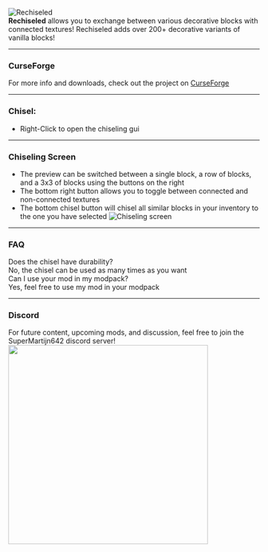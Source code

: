 ![Rechiseled](https://imgur.com/uGsS7I5.png)  
**Rechiseled** allows you to exchange between various decorative blocks with connected textures!
Rechiseled adds over 200+ decorative variants of vanilla blocks!

---

### CurseForge
For more info and downloads, check out the project on [CurseForge](https://www.curseforge.com/minecraft/mc-mods/rechiseled)

---

### Chisel:
- Right-Click to open the chiseling gui

---

### Chiseling Screen
- The preview can be switched between a single block, a row of blocks, and a 3x3 of blocks using the buttons on the right
- The bottom right button allows you to toggle between connected and non-connected textures
- The bottom chisel button will chisel all similar blocks in your inventory to the one you have selected
![Chiseling screen](https://imgur.com/YqPzbf2.png)

---

### FAQ
Does the chisel have durability?  
No, the chisel can be used as many times as you want  
Can I use your mod in my modpack?  
Yes, feel free to use my mod in your modpack

---

### Discord
For future content, upcoming mods, and discussion, feel free to join the SuperMartijn642 discord server!  
[<img width='400' src='https://discord.com/assets/cb48d2a8d4991281d7a6a95d2f58195e.svg'>](https://discord.gg/QEbGyUYB2e)
